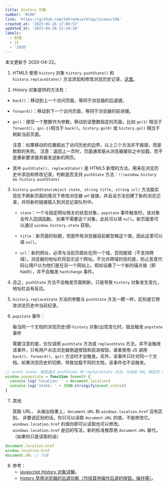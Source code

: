 ```yaml
---
title: History 对象
number: '#196'
link: 'https://github.com/toFrankie/blog/issues/196'
created_at: '2023-02-26 17:00:57'
updated_at: '2023-04-26 21:34:20'
labels:
  - 前端
  - JS
  - '2020'
---
```

本文更新于 2020-04-22。

1. HTML5 使用 `history` 对象 `history.pushState()` 和 `history.replaceState()` 方法添加和修改浏览历史记录，[这里](https://blog.csdn.net/u012028371/article/details/67636395)。

2. History 对象提供的方法有：


* `back()`：移动到上一个访问页面，等同于浏览器的后退键。

* `forward()`：移动到下一个访问页面，等同于浏览器的前进键。

* `go()`：接受一个整数作为参数，移动到该整数指定的页面，比如 `go(1)` 相当于 `forward()`，`go(-1)`相当于 `back()`。`history.go(0)` 或 `history.go()` 相当于刷新当前页面。

    注意：如果移动的位置超出了访问历史的边界，以上三个方法并不报错，而是默默的失败。
    注意：返回上一页时，页面通常是从浏览器缓存之中加载，而不是重新要求服务器发送新的网页。

* 其中 `pushState()`、`replaceState()` 是 HTML5 新增的方法，用来在浏览历史中添加和修改记录。判断是否支持 `pushState` 方法：`!!(window.history && history.pushState)`


3. `history.pushState(object state, string title, string url)` 方法能实现在不刷新页面的情况下修改浏览器 url 链接，并且该方法创建了新的浏览记录，并将新的链接插入到浏览记录队列中。

    * `state`：一个与指定网址相关的状态对象，`popstate` 事件触发时，该对象会传入回调函数。
       如果不需要这个对象，此处可以填 `null`。新页面里可以通过 `window.history.state` 获取。

    * `title`：新页面的标题，但是所有浏览器目前都忽略这个值，因此这里可以填 `null`。

    * `url`：新的网址，必须与当前页面处在同一个域，否则报错（不支持跨域）。浏览器的地址栏将显示这个网址。不允许跨域的目的是，防止恶意代码让用户以为他们是在另一个网站上。假如设置了一个新的锚点值（即 hash），并不会触发 `hashchange` 事件。


4. 总之，`pushState` 方法不会触发页面刷新，只是导致 `history` 对象发生变化，地址栏会有反应。

5. `history.replaceState` 方法的参数与 `pushState` 方法一模一样，区别是它修改浏览历史中当前纪录。

6. `popstate` 事件：

    每当同一个文档的浏览历史(即 `history` 对象)出现变化时，就会触发 `popstate` 事件

    需要注意的是，仅仅调用 `pushState` 方法或 `replaceState` 方法，并不会触发该事件，只有用户点击浏览器倒退按钮和前进按钮，或者使用 JS 调用 `back()`、`forward()`、`go()` 方法时才会触发。另外，该事件只针对同一个文档，如果浏览历史的切换，导致加载不同的文档，该事件也不会触发。

```js
// event.state，就是通过 pushState 和 replaceState 方法，为当前 URL 绑定的 state 对象，可以通过 history.state 获取
window.onpopstate = function (event) {
  console.log('location: ' + document.location)
  console.log('state: ' + JSON.stringify(event.state))
}
```

7. 其他

    获取 URL， 从输出结果上，`document.URL` 和 `windows.location.href` 没有区别。 非要说区别的话，你只可以读取 `document.URL` 的值，不能修改它。`windows.location.href` 的值你即可以读取也可以修改。 `windows.location.href` 是旧的写法，新的标准推荐用 `document.URL` 替代。（如果你只是读取的话）
    
```js
document.location.href
window.location.href
document.URL // 只读
```

8. 参考：
    * [javascript History 对象详解](http://www.mamicode.com/info-detail-2375792.html)。
    * [history 禁用浏览器的后退功能（包括其他操作后退的按钮，操作等）](https://yq.aliyun.com/articles/626809)。

